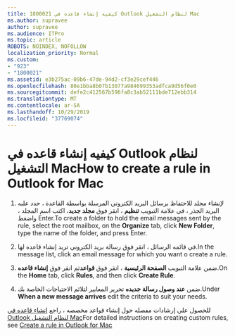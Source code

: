 ```yaml
---
title: 1800021 كيفيه إنشاء قاعده في Outlook لنظام التشغيل Mac
ms.author: supravee
author: supravee
ms.audience: ITPro
ms.topic: article
ROBOTS: NOINDEX, NOFOLLOW
localization_priority: Normal
ms.custom:
- "923"
- "1800021"
ms.assetid: e3b275ac-09b6-47de-94d2-cf3e29cef446
ms.openlocfilehash: 80e1bba8b07b13077a984699353adfca9d56f0e0
ms.sourcegitcommit: defe2c412567b596fa8c3ab52111bde712ebb314
ms.translationtype: MT
ms.contentlocale: ar-SA
ms.lasthandoff: 10/29/2019
ms.locfileid: "37769074"
---
```

# <a name="how-to-create-a-rule-in-outlook-for-mac"></a><span data-ttu-id="16a6c-102">كيفيه إنشاء قاعده في Outlook لنظام التشغيل Mac</span><span class="sxs-lookup"><span data-stu-id="16a6c-102">How to create a rule in Outlook for Mac</span></span>

1. <span data-ttu-id="16a6c-103">لإنشاء مجلد للاحتفاظ برسائل البريد الكتروني المرسلة بواسطة القاعدة ، حدد علبه البريد الجذر ، في علامة التبويب **تنظيم** ، انقر فوق **مجلد جديد**، اكتب اسم المجلد ، واضغط Enter.</span><span class="sxs-lookup"><span data-stu-id="16a6c-103">To create a folder to hold the email messages sent by the rule, select the root mailbox, on the **Organize** tab, click **New Folder**, type the name of the folder, and press Enter.</span></span>

2. <span data-ttu-id="16a6c-104">في قائمه الرسائل ، انقر فوق رسالة بريد الكتروني تريد إنشاء قاعده لها.</span><span class="sxs-lookup"><span data-stu-id="16a6c-104">In the message list, click an email message for which you want o create a rule.</span></span>

3. <span data-ttu-id="16a6c-105">ضمن علامة التبويب **الصفحة الرئيسية** ، انقر فوق **قواعد**ثم انقر فوق **إنشاء قاعده**.</span><span class="sxs-lookup"><span data-stu-id="16a6c-105">On the **Home** tab, click **Rules**, and then click **Create Rule**.</span></span>

4. <span data-ttu-id="16a6c-106">ضمن **عند وصول رسالة جديده** تحرير المعايير لتلائم الاحتياجات الخاصة بك.</span><span class="sxs-lookup"><span data-stu-id="16a6c-106">Under **When a new message arrives** edit the criteria to suit your needs.</span></span> 

<span data-ttu-id="16a6c-107">للحصول علي إرشادات مفصله حول إنشاء قواعد مخصصه ، راجع [إنشاء قاعده في Outlook لنظام التشغيل Mac](https://aka.ms/AA1uy0v)</span><span class="sxs-lookup"><span data-stu-id="16a6c-107">For detailed instructions on creating custom rules, see [Create a rule in Outlook for Mac](https://aka.ms/AA1uy0v)</span></span>
  